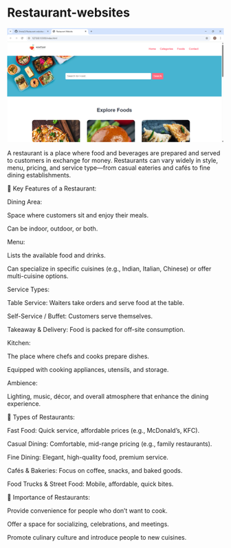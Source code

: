 ﻿# Restaurant-websites

![restaurant](https://github.com/Shwta23/Restaurant-websites/blob/main/images/restaurant.png)

A restaurant is a place where food and beverages are prepared and served to customers in exchange for money. Restaurants can vary widely in style, menu, pricing, and service type—from casual eateries and cafés to fine dining establishments.

🔹 Key Features of a Restaurant:

Dining Area:

Space where customers sit and enjoy their meals.

Can be indoor, outdoor, or both.

Menu:

Lists the available food and drinks.

Can specialize in specific cuisines (e.g., Indian, Italian, Chinese) or offer multi-cuisine options.

Service Types:

Table Service: Waiters take orders and serve food at the table.

Self-Service / Buffet: Customers serve themselves.

Takeaway & Delivery: Food is packed for off-site consumption.

Kitchen:

The place where chefs and cooks prepare dishes.

Equipped with cooking appliances, utensils, and storage.

Ambience:

Lighting, music, décor, and overall atmosphere that enhance the dining experience.

🔹 Types of Restaurants:

Fast Food: Quick service, affordable prices (e.g., McDonald’s, KFC).

Casual Dining: Comfortable, mid-range pricing (e.g., family restaurants).

Fine Dining: Elegant, high-quality food, premium service.

Cafés & Bakeries: Focus on coffee, snacks, and baked goods.

Food Trucks & Street Food: Mobile, affordable, quick bites.

🔹 Importance of Restaurants:

Provide convenience for people who don’t want to cook.

Offer a space for socializing, celebrations, and meetings.

Promote culinary culture and introduce people to new cuisines.
